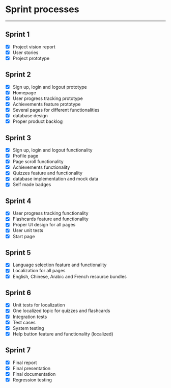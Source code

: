 <h1>Sprint processes</h1>

*****

## Sprint 1
- [x] Project vision report
- [x] User stories
- [x] Project prototype

## Sprint 2
- [x] Sign up, login and logout prototype
- [x] Homepage
- [x] User progress tracking prototype
- [x] Achievements feature prototype
- [x] Several pages for different functionalities
- [x] database design
- [x] Proper product backlog

## Sprint 3
- [x] Sign up, login and logout functionality
- [x] Profile page
- [x] Page scroll functionality
- [x] Achievements functionality
- [x] Quizzes feature and functionality
- [x] database implementation and mock data
- [x] Self made badges

## Sprint 4
- [x] User progress tracking functionality
- [x] Flashcards feature and functionality
- [x] Proper UI design for all pages
- [x] User unit tests
- [x] Start page 

## Sprint 5
- [x] Language selection feature and functionality
- [x] Localization for all pages
- [x] English, Chinese, Arabic and French resource bundles

## Sprint 6
- [x] Unit tests for localization
- [x] One localized topic for quizzes and flashcards
- [x] Integration tests
- [x] Test cases
- [x] System testing
- [x] Help button feature and functionality (localized)

## Sprint 7
- [x] Final report
- [x] Final presentation
- [x] Final documentation
- [x] Regression testing